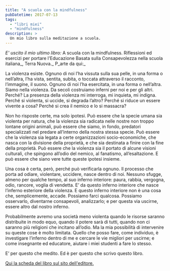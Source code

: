 ```yaml
---
title: "A scuola con la mindfulness"
pubDatetime: 2017-07-13
tags: 
  - "libri miei"
  - "mindfulness"
description: >
  Un mio libro sulla meditazione a scuola.
---
```


  
_E' uscito il mio ultimo libro:_ A scuola con la mindfulness. Riflessioni ed esercizi per portare l'Educazione Basata sulla Consapevolezza nella scuola italiana_, Terra Nuova._ P_arte da qui:_

  
La violenza esiste. Ognuno di noi l’ha vissuta sulla sua pelle, in una forma o nell’altra, l’ha vista, sentita, subita, o toccata attraverso il racconto, l’immagine, il suono. Ognuno di noi l’ha esercitata, in una forma o nell’altra. Siamo nella violenza. Da secoli costruiamo inferni per noi e per gli altri. Perché? La presenza della violenza mi interroga, mi inquieta, mi indigna. Perché si violenta, si uccide, si degrada l’altro? Perché si riduce un essere vivente a cosa? Perché si crea il nemico e lo si massacra?

Non ho risposte certe, ma solo ipotesi. Può essere che la specie umana sia violenta per natura, che la violenza sia radicata nelle nostre non troppo lontane origini animali, può essere che siamo, in fondo, predatori specializzati nel predare all’interno della nostra stessa specie. Può essere che la violenza sia legata a certe organizzazioni socio-economiche, che nasca con la divisione della proprietà, e che sia destinata a finire con la fine della proprietà. Può essere che la violenza sia il portato di alcune visioni culturali, che spingono all’odio del nemico, al fanatismo, all’esaltazione. E può essere che siano vere tutte queste ipotesi insieme.

Una cosa è certa, però, perché può verificarla ognuno. Il processo che porta ad odiare, violentare, uccidere, nasce dentro di noi. Nessuno sfugge, almeno per qualche tempo, al suo inferno interiore: paura, rabbia, vergogna, odio, rancore, voglia di vendetta. E’ da questo inferno interiore che nasce l’inferno esteriore della violenza. E questo inferno interiore non è una cosa che, semplicemente, accade. Possiamo farci qualcosa. Possiamo osservarlo, diventarne consapevoli, analizzarlo; e per questa via uscirne, essere altro dal nostro inferno.

Probabilmente avremo una società meno violenta quando le risorse saranno distribuite in modo equo, quando il potere sarà di tutti, quando non ci saranno più religioni che incitano all’odio. Ma la mia possibilità di intervenire su queste cose è molto limitata. Quello che posso fare, come individuo, è investigare l’inferno dentro di me e cercare le vie migliori per uscirne; e come insegnante ed educatore, aiutare i miei studenti a fare lo stesso.

E’ per questo che medito. Ed è per questo che scrivo questo libro.

  [Qui la scheda del libro sul sito dell'editore.](http://www.terranuovalibri.it/libro/dettaglio/antonio-vigilante/a-scuola-con-la-mindfulness-9788866812746-236198.html)
